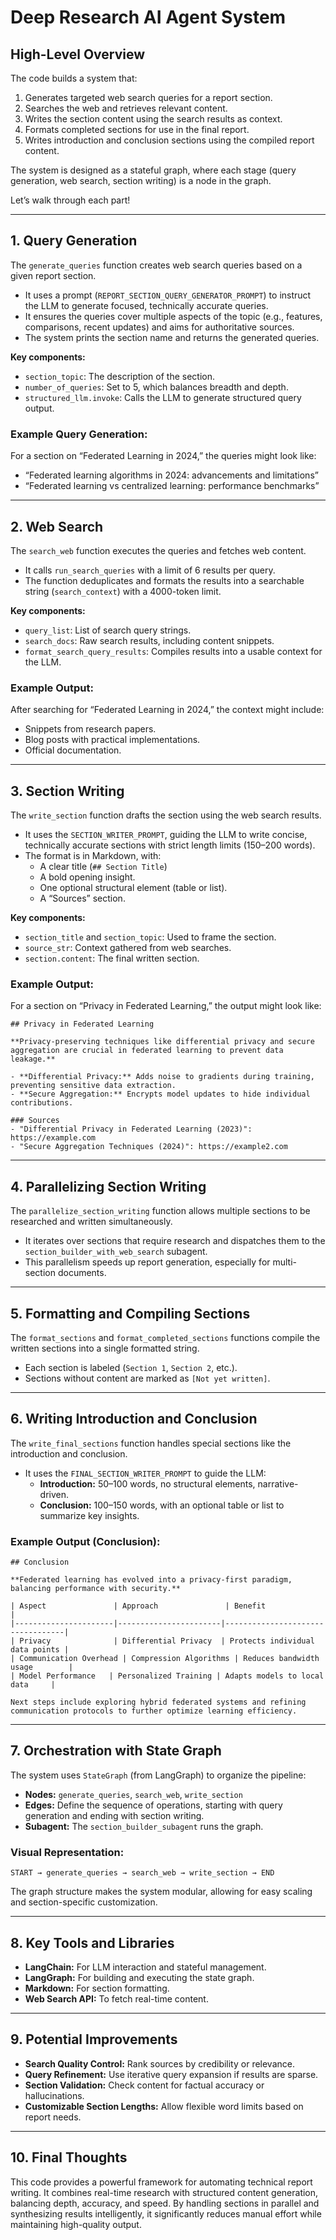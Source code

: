 # Deep Research AI Agent System


## **High-Level Overview**
The code builds a system that:
1. Generates targeted web search queries for a report section.
2. Searches the web and retrieves relevant content.
3. Writes the section content using the search results as context.
4. Formats completed sections for use in the final report.
5. Writes introduction and conclusion sections using the compiled report content.

The system is designed as a stateful graph, where each stage (query generation, web search, section writing) is a node in the graph.

Let’s walk through each part!

---

## **1. Query Generation**

The `generate_queries` function creates web search queries based on a given report section. 

- It uses a prompt (`REPORT_SECTION_QUERY_GENERATOR_PROMPT`) to instruct the LLM to generate focused, technically accurate queries.
- It ensures the queries cover multiple aspects of the topic (e.g., features, comparisons, recent updates) and aims for authoritative sources.
- The system prints the section name and returns the generated queries.

**Key components:**
- `section_topic`: The description of the section.
- `number_of_queries`: Set to 5, which balances breadth and depth.
- `structured_llm.invoke`: Calls the LLM to generate structured query output.

### **Example Query Generation:**
For a section on “Federated Learning in 2024,” the queries might look like:
- “Federated learning algorithms in 2024: advancements and limitations”
- “Federated learning vs centralized learning: performance benchmarks”

---

## **2. Web Search**

The `search_web` function executes the queries and fetches web content.

- It calls `run_search_queries` with a limit of 6 results per query.
- The function deduplicates and formats the results into a searchable string (`search_context`) with a 4000-token limit.

**Key components:**
- `query_list`: List of search query strings.
- `search_docs`: Raw search results, including content snippets.
- `format_search_query_results`: Compiles results into a usable context for the LLM.

### **Example Output:**
After searching for “Federated Learning in 2024,” the context might include:
- Snippets from research papers.
- Blog posts with practical implementations.
- Official documentation.

---

## **3. Section Writing**

The `write_section` function drafts the section using the web search results.

- It uses the `SECTION_WRITER_PROMPT`, guiding the LLM to write concise, technically accurate sections with strict length limits (150–200 words).
- The format is in Markdown, with:
  - A clear title (`## Section Title`)
  - A bold opening insight.
  - One optional structural element (table or list).
  - A “Sources” section.

**Key components:**
- `section_title` and `section_topic`: Used to frame the section.
- `source_str`: Context gathered from web searches.
- `section.content`: The final written section.

### **Example Output:**
For a section on “Privacy in Federated Learning,” the output might look like:

```
## Privacy in Federated Learning

**Privacy-preserving techniques like differential privacy and secure aggregation are crucial in federated learning to prevent data leakage.**

- **Differential Privacy:** Adds noise to gradients during training, preventing sensitive data extraction.
- **Secure Aggregation:** Encrypts model updates to hide individual contributions.

### Sources
- "Differential Privacy in Federated Learning (2023)": https://example.com
- "Secure Aggregation Techniques (2024)": https://example2.com
```

---

## **4. Parallelizing Section Writing**

The `parallelize_section_writing` function allows multiple sections to be researched and written simultaneously.

- It iterates over sections that require research and dispatches them to the `section_builder_with_web_search` subagent.
- This parallelism speeds up report generation, especially for multi-section documents.

---

## **5. Formatting and Compiling Sections**

The `format_sections` and `format_completed_sections` functions compile the written sections into a single formatted string.

- Each section is labeled (`Section 1`, `Section 2`, etc.).
- Sections without content are marked as `[Not yet written]`.

---

## **6. Writing Introduction and Conclusion**

The `write_final_sections` function handles special sections like the introduction and conclusion.

- It uses the `FINAL_SECTION_WRITER_PROMPT` to guide the LLM:
  - **Introduction:** 50–100 words, no structural elements, narrative-driven.
  - **Conclusion:** 100–150 words, with an optional table or list to summarize key insights.

### **Example Output (Conclusion):**

```
## Conclusion

**Federated learning has evolved into a privacy-first paradigm, balancing performance with security.**

| Aspect               | Approach               | Benefit                         |
|----------------------|-----------------------|----------------------------------|
| Privacy              | Differential Privacy  | Protects individual data points |
| Communication Overhead | Compression Algorithms | Reduces bandwidth usage        |
| Model Performance   | Personalized Training | Adapts models to local data     |

Next steps include exploring hybrid federated systems and refining communication protocols to further optimize learning efficiency.
```

---

## **7. Orchestration with State Graph**

The system uses `StateGraph` (from LangGraph) to organize the pipeline:

- **Nodes:** `generate_queries`, `search_web`, `write_section`
- **Edges:** Define the sequence of operations, starting with query generation and ending with section writing.
- **Subagent:** The `section_builder_subagent` runs the graph.

### **Visual Representation:**

```
START → generate_queries → search_web → write_section → END
```

The graph structure makes the system modular, allowing for easy scaling and section-specific customization.

---

## **8. Key Tools and Libraries**

- **LangChain:** For LLM interaction and stateful management.
- **LangGraph:** For building and executing the state graph.
- **Markdown:** For section formatting.
- **Web Search API:** To fetch real-time content.

---

## **9. Potential Improvements**

- **Search Quality Control:** Rank sources by credibility or relevance.
- **Query Refinement:** Use iterative query expansion if results are sparse.
- **Section Validation:** Check content for factual accuracy or hallucinations.
- **Customizable Section Lengths:** Allow flexible word limits based on report needs.

---

## **10. Final Thoughts**

This code provides a powerful framework for automating technical report writing. It combines real-time research with structured content generation, balancing depth, accuracy, and speed. By handling sections in parallel and synthesizing results intelligently, it significantly reduces manual effort while maintaining high-quality output.


